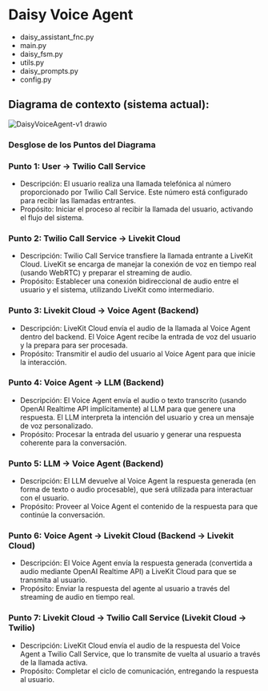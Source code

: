 # Daisy Voice Agent

- daisy_assistant_fnc.py
- main.py
- daisy_fsm.py
- utils.py
- daisy_prompts.py
- config.py

## Diagrama de contexto (sistema actual):
![DaisyVoiceAgent-v1 drawio](https://github.com/user-attachments/assets/f04e2f38-3887-4e29-b1dc-a1545966260b)

### Desglose de los Puntos del Diagrama

### **Punto 1: User → Twilio Call Service**
- Descripción: El usuario realiza una llamada telefónica al número proporcionado por Twilio Call Service. Este número está configurado para recibir las llamadas entrantes.
- Propósito: Iniciar el proceso al recibir la llamada del usuario, activando el flujo del sistema.

### **Punto 2: Twilio Call Service → Livekit Cloud**
- Descripción: Twilio Call Service transfiere la llamada entrante a LiveKit Cloud. LiveKit se encarga de manejar la conexión de voz en tiempo real (usando WebRTC) y preparar el streaming de audio.
- Propósito: Establecer una conexión bidireccional de audio entre el usuario y el sistema, utilizando LiveKit como intermediario.

### **Punto 3: Livekit Cloud → Voice Agent (Backend)**
- Descripción: LiveKit Cloud envía el audio de la llamada al Voice Agent dentro del backend. El Voice Agent recibe la entrada de voz del usuario y la prepara para ser procesada.
- Propósito: Transmitir el audio del usuario al Voice Agent para que inicie la interacción.

### **Punto 4: Voice Agent → LLM (Backend)**
- Descripción: El Voice Agent envía el audio o texto transcrito (usando OpenAI Realtime API implícitamente) al LLM para que genere una respuesta. El LLM interpreta la intención del usuario y crea un mensaje de voz personalizado.
- Propósito: Procesar la entrada del usuario y generar una respuesta coherente para la conversación.

### **Punto 5: LLM → Voice Agent (Backend)**
- Descripción: El LLM devuelve al Voice Agent la respuesta generada (en forma de texto o audio procesable), que será utilizada para interactuar con el usuario.
- Propósito: Proveer al Voice Agent el contenido de la respuesta para que continúe la conversación.

### **Punto 6: Voice Agent → Livekit Cloud (Backend → Livekit Cloud)**
- Descripción: El Voice Agent envía la respuesta generada (convertida a audio mediante OpenAI Realtime API) a LiveKit Cloud para que se transmita al usuario.
- Propósito: Enviar la respuesta del agente al usuario a través del streaming de audio en tiempo real.

### **Punto 7: Livekit Cloud → Twilio Call Service (Livekit Cloud → Twilio)**
- Descripción: LiveKit Cloud envía el audio de la respuesta del Voice Agent a Twilio Call Service, que lo transmite de vuelta al usuario a través de la llamada activa.
- Propósito: Completar el ciclo de comunicación, entregando la respuesta al usuario.
